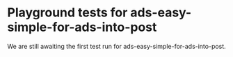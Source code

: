 # Playground tests for ads-easy-simple-for-ads-into-post
We are still awaiting the first test run for ads-easy-simple-for-ads-into-post.
